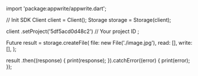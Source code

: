 import 'package:appwrite/appwrite.dart';

// Init SDK
Client client = Client();
Storage storage = Storage(client);

client
    .setProject('5df5acd0d48c2') // Your project ID
;

Future result = storage.createFile(
    file: new File('./image.jpg'),
    read: [],
    write: [],
);

result
  .then((response) {
    print(response);
  }).catchError((error) {
    print(error);
  });